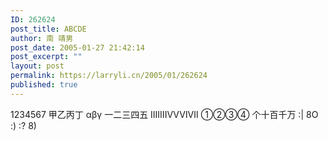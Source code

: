 ```yaml
---
ID: 262624
post_title: ABCDE
author: 南 靖男
post_date: 2005-01-27 21:42:14
post_excerpt: ""
layout: post
permalink: https://larryli.cn/2005/01/262624
published: true
---
```

1234567
甲乙丙丁
αβγ
一二三四五
ⅠⅡⅢⅣⅤⅥⅦ
①②③④
个十百千万
:| 8O :) :? 8)